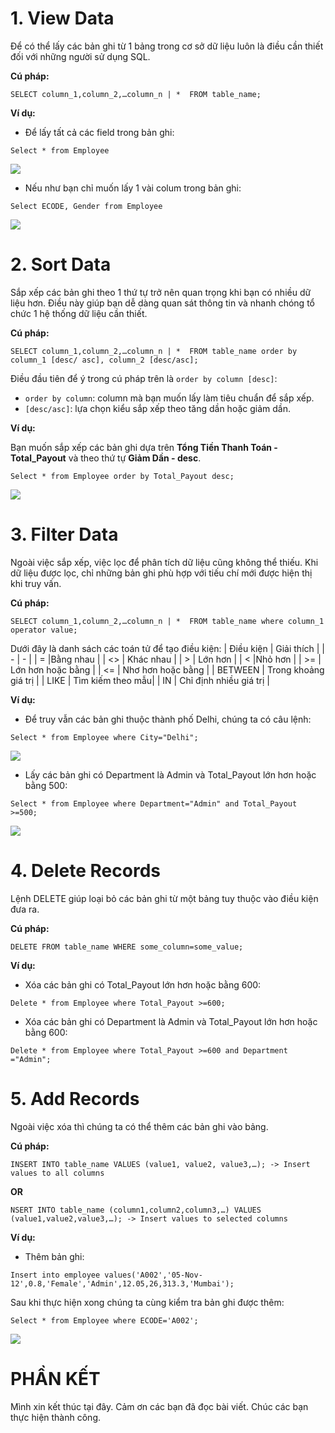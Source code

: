 # 1. View Data
Để có thể lấy các bản ghi từ 1 bảng trong cơ sở dữ liệu luôn là điều cần thiết đối với những người sử dụng SQL.

**Cú pháp:**
```
SELECT column_1,column_2,…column_n | *  FROM table_name;
```
**Ví dụ:**
- Để lấy tất cả các field trong bản ghi:
```
Select * from Employee
```

![](https://images.viblo.asia/58fb6e19-d202-44c5-b32a-f8382f635fc1.png)

- Nếu như bạn chỉ muốn lấy 1 vài colum trong bản ghi:
```
Select ECODE, Gender from Employee
```

![](https://images.viblo.asia/2f2f2c0a-7269-4b08-8313-1b433a0efc64.png)

# 2. Sort Data
Sắp xếp các bản ghi theo 1 thứ tự trở nên quan trọng khi bạn có nhiều dữ liệu hơn. Điều này giúp bạn dễ dàng quan sát thông tin và nhanh chóng tổ chức 1 hệ thống dữ liệu cần thiết.

**Cú pháp:**
```
SELECT column_1,column_2,…column_n | *  FROM table_name order by column_1 [desc/ asc], column_2 [desc/asc];
```

Điều đầu tiên để ý trong cú pháp trên là ``order by column [desc]``:

- ``order by column``:  column mà bạn muốn lấy làm tiêu chuẩn để sắp xếp.
- ``[desc/asc]``: lựa chọn kiểu sắp xếp theo tăng dần hoặc giảm dần.

**Ví dụ:** 

Bạn muốn sắp xếp các bản ghi dựa trên **Tổng Tiền Thanh Toán - Total_Payout** và theo thứ tự **Giảm Dần - desc**.
```
Select * from Employee order by Total_Payout desc;
```

![](https://images.viblo.asia/d6d1f004-a7d4-4e66-992e-bf4f6e1582dc.png)

# 3. Filter Data
Ngoài việc sắp xếp, việc lọc để phân tích dữ liệu cũng không thể thiếu. Khi dữ liệu được lọc, chỉ những bản ghi phù hợp với tiếu chí mới được hiện thị khi truy vấn.

**Cú pháp:**

```
SELECT column_1,column_2,…column_n | *  FROM table_name where column_1 operator value;
```

Dưới đây là danh sách các toán tử để tạo điều kiện:
| Điều kiện | Giải thích |
| - | - |
| =	|Bằng nhau |
| <> |	Khác nhau |
| >	| Lớn hơn |
| <	|Nhỏ hơn |
| >= |	Lớn hơn hoặc bằng |
| <=	| Nhơ hơn hoặc bằng |
| BETWEEN	| Trong khoảng giá trị |
| LIKE	| Tìm kiếm theo mẫu|
| IN | Chỉ định nhiều giá trị |

**Ví dụ:**
- Để truy vẫn các bản ghi thuộc thành phố Delhi, chúng ta có câu lệnh:
```
Select * from Employee where City="Delhi";
```

![](https://images.viblo.asia/37fa4c02-3b79-4b47-b689-6a83d06f4204.png)

- Lấy các bản ghi có Department là Admin và Total_Payout lớn hơn hoặc bằng 500:
```
Select * from Employee where Department="Admin" and Total_Payout >=500;
```

![](https://images.viblo.asia/8b838302-b234-4051-8412-625ce76d596a.png)

# 4. Delete Records
Lệnh DELETE giúp loại bỏ các bản ghi từ một bảng tuy thuộc vào điều kiện đưa ra.

**Cú pháp:**
```
DELETE FROM table_name WHERE some_column=some_value;
```
**Ví dụ:**
- Xóa các bản ghi có Total_Payout  lớn hơn hoặc bằng 600:
```
Delete * from Employee where Total_Payout >=600;
```

- Xóa các bản ghi có Department là Admin và Total_Payout lớn hơn hoặc bằng 600:

```
Delete * from Employee where Total_Payout >=600 and Department ="Admin";
```

# 5. Add Records
Ngoài việc xóa thì chúng ta có thể thêm các bản ghi vào bảng.

**Cú pháp:**
```
INSERT INTO table_name VALUES (value1, value2, value3,…); -> Insert values to all columns
```
**OR**
```
NSERT INTO table_name (column1,column2,column3,…) VALUES (value1,value2,value3,…); -> Insert values to selected columns
```
**Ví dụ:**
- Thêm bản ghi:
```
Insert into employee values('A002','05-Nov-12',0.8,'Female','Admin',12.05,26,313.3,'Mumbai');
```
Sau khi thực hiện xong chúng ta cùng kiểm tra bản ghi được thêm:
```
Select * from Employee where ECODE='A002';
```

![](https://images.viblo.asia/5de068bc-d3b7-4ec8-9d8a-e2159d434cb5.png)

# PHẦN KẾT
Mình xin kết thúc tại đây. Cảm ơn các bạn đã đọc bài viết. Chúc các bạn thực hiện thành công.